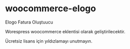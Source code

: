# woocommerce-elogo
 Elogo Fatura Oluştuucu

Worespress woocommerce eklentisi olarak geliştirilecektir.

Ücretsiz lisans için yıldızlamayı unutmayın.